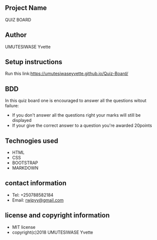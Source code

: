 ## Project Name
QUIZ BOARD
## Author
UMUTESIWASE Yvette
## Setup instructions
Run this link:https://umutesiwaseyvette.github.io/Quiz-Board/

## BDD

In this quiz board one is encouraged to answer all the questions witout failure:

* If you don't answer all the questions right your marks will still be displayed
* If your give the correct answer to a question you're awarded 20points

## Technogies used
* HTML
* CSS
* BOOTSTRAP
* MARKDOWN
## contact information
* Tel: +250788582184
* Email: rwjpyy@gmail.com
## license and copyright information
* MIT license
* copyright(c)2018 UMUTESIWASE Yvette